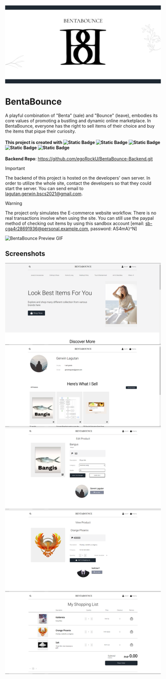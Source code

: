 [![BentaBounce Banner](https://github.com/egoRockU/BentaBounce-Frontend/blob/master/screenshots/banner.png?raw=true)](https://bentabounce.vercel.app "BentaBounce")

# BentaBounce

 A playful combination of "Benta" (sale) and "Bounce" (leave), embodies its core values of promoting a bustling and dynamic online marketplace.
In BentaBounce, everyone has the right to sell items of their choice and buy the items that pique their curiosity.

#### This project is created with ![Static Badge](https://img.shields.io/badge/ReactJS-black?style=for-the-badge&logo=react) ![Static Badge](https://img.shields.io/badge/Figma-black?style=for-the-badge&logo=figma) ![Static Badge](https://img.shields.io/badge/PHP-indigo?style=for-the-badge&logo=php) ![Static Badge](https://img.shields.io/badge/MySQL-white?style=for-the-badge&logo=mysql) ![Static Badge](https://img.shields.io/badge/ngrok-darkblue?style=for-the-badge&logo=ngrok)

**Backend Repo**: https://github.com/egoRockU/BentaBounce-Backend.git


> [!IMPORTANT]
> The backend of this project is hosted on the developers' own server. In order to utilize the whole site, contact the developers so that they could start the server. You can send email to lagutan.gerwin.bscs2021@gmail.com.

> [!WARNING]
> The project only simulates the E-commerce website workflow. There is no real transactions involve when using the site. You can still use the paypal method of checking out items by using this sandbox account [email: sb-cga4r28691936@personal.example.com, password: AS4mA}^N]

![BentaBounce Preview GIF](https://github.com/egoRockU/BentaBounce-Frontend/blob/master/screenshots/Preview.gif?raw=true) 

## Screenshots
![BentaBounce Screenshot1](https://github.com/egoRockU/BentaBounce-Frontend/blob/master/screenshots/01.PNG?raw=true)
![BentaBounce Screenshot2](https://github.com/egoRockU/BentaBounce-Frontend/blob/master/screenshots/02.PNG?raw=true)
![BentaBounce Screenshot3](https://github.com/egoRockU/BentaBounce-Frontend/blob/master/screenshots/03.PNG?raw=true)
![BentaBounce Screenshot4](https://github.com/egoRockU/BentaBounce-Frontend/blob/master/screenshots/04.PNG?raw=true)
![BentaBounce Screenshot5](https://github.com/egoRockU/BentaBounce-Frontend/blob/master/screenshots/05.PNG?raw=true)

